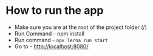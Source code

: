 # How to run the app


- Make sure you are at the root of the project folder (/)
- Run Command - npm install
- Run command - `npx lerna run start`
- Go to - [http://localhost:8080/](http://localhost:8080/)
